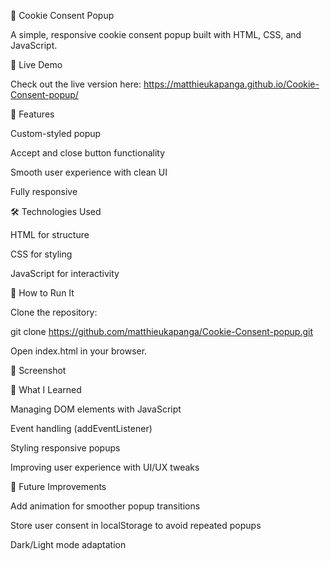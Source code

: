 🍪 Cookie Consent Popup


A simple, responsive cookie consent popup built with HTML, CSS, and JavaScript.

🚀 Live Demo

Check out the live version here: https://matthieukapanga.github.io/Cookie-Consent-popup/

🎯 Features

Custom-styled popup

Accept and close button functionality

Smooth user experience with clean UI

Fully responsive

🛠️ Technologies Used

HTML for structure

CSS for styling

JavaScript for interactivity

🔧 How to Run It

Clone the repository:

git clone https://github.com/matthieukapanga/Cookie-Consent-popup.git

Open index.html in your browser.

📸 Screenshot



🧠 What I Learned

Managing DOM elements with JavaScript

Event handling (addEventListener)

Styling responsive popups

Improving user experience with UI/UX tweaks

📌 Future Improvements

Add animation for smoother popup transitions

Store user consent in localStorage to avoid repeated popups

Dark/Light mode adaptation
